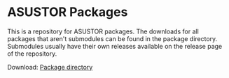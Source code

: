 # ASUSTOR Packages

This is a repository for ASUSTOR packages. The downloads for all packages that aren't submodules can be found in the package directory. Submodules usually have their own releases available on the release page of the repository.

Download: [Package directory](https://app.box.com/s/nw45lg0w0y5jzh1529gkqs52j1hct5zq)
